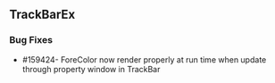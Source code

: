 ## TrackBarEx

### Bug Fixes

* \#159424- ForeColor now render properly at run time when update through property window in TrackBar 


